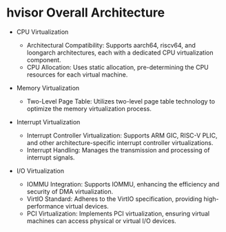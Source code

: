 # hvisor Overall Architecture

- CPU Virtualization
    - Architectural Compatibility: Supports aarch64, riscv64, and loongarch architectures, each with a dedicated CPU virtualization component.
    - CPU Allocation: Uses static allocation, pre-determining the CPU resources for each virtual machine.

- Memory Virtualization
    - Two-Level Page Table: Utilizes two-level page table technology to optimize the memory virtualization process.

- Interrupt Virtualization
    - Interrupt Controller Virtualization: Supports ARM GIC, RISC-V PLIC, and other architecture-specific interrupt controller virtualizations.
    - Interrupt Handling: Manages the transmission and processing of interrupt signals.

- I/O Virtualization
    - IOMMU Integration: Supports IOMMU, enhancing the efficiency and security of DMA virtualization.
    - VirtIO Standard: Adheres to the VirtIO specification, providing high-performance virtual devices.
    - PCI Virtualization: Implements PCI virtualization, ensuring virtual machines can access physical or virtual I/O devices.
